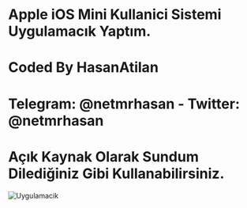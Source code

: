 # Apple iOS Mini Kullanici Sistemi Uygulamacık Yaptım.
# Coded By HasanAtilan
# Telegram: @netmrhasan - Twitter: @netmrhasan
# Açık Kaynak Olarak Sundum Dilediğiniz Gibi Kullanabilirsiniz.

![Uygulamacik](https://resmim.net/f/AETdRw.png?nocache)

